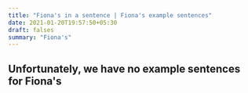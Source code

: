 ```yaml
---
title: "Fiona's in a sentence | Fiona's example sentences"
date: 2021-01-20T19:57:50+05:30
draft: falses
summary: "Fiona's"
---
```

## Unfortunately, we have no example sentences for Fiona's                 
